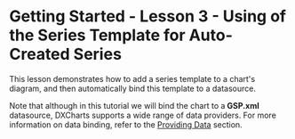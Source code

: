 # Getting Started - Lesson 3 - Using of the Series Template for Auto-Created Series


<p>This lesson demonstrates how to add a series template to a chart's diagram, and then automatically bind this template to a datasource.</p><p>Note that although in this tutorial we will bind the chart to a<strong> </strong><strong>GSP.xm</strong><strong>l</strong> datasource, DXCharts supports a wide range of data providers. For more information on data binding, refer to the <a href="http://help.devexpress.com/#Silverlight/CustomDocument5364"><u>Providing Data</u></a>  section.</p><p></p>

<br/>


